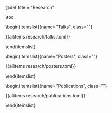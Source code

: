 @def title = "Research"

\toc

\begin{itemslist}{name="Talks", class=""}

{{allitems research/talks.toml}}

\end{itemslist}

\begin{itemslist}{name="Posters", class=""}

{{allitems research/posters.toml}}

\end{itemslist}

\begin{itemslist}{name="Publications", class=""}

{{allitems research/publications.toml}}

\end{itemslist}